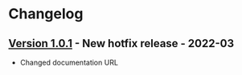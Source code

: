 # Changelog

## [Version 1.0.1](https://github.com/dataiku/dss-plugin-ml-assisted-labeling/releases/tag/v1.0.1) - New hotfix release - 2022-03
- Changed documentation URL